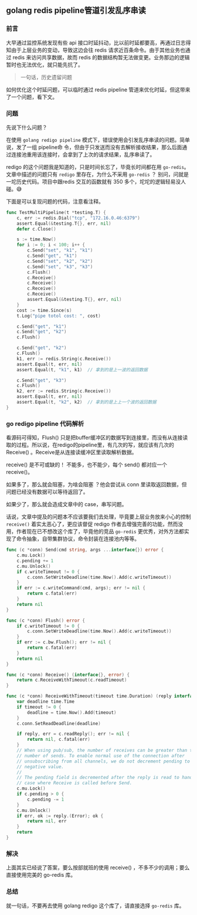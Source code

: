 ## golang redis pipeline管道引发乱序串读

### 前言

大早通过监控系统发现有些 api 接口时延抖动，比以前时延都要高，再通过日志得知由于上层业务的变动，导致这边会往 redis 请求近百条命令。由于其他业务也通过 redis 来访问共享数据，故而 redis 的数据结构暂无法做变更。业务那边的逻辑暂时也无法优化，就只能先抗了。

> 一句话，历史遗留问题

如何优化这个时延问题，可以临时通过 redis pipeline 管道来优化时延，但这带来了一个问题，看下文。

### 问题

先说下什么问题？ 

在使用 `golang redigo pipeline` 模式下，错误使用会引发乱序串读的问题。简单说，发了一组 pipeline命 令，但由于只发送而没有去解析接收结果，那么后面通过连接池重用该连接时，会拿到了上次的请求结果，乱序串读了。

redigo 的这个问题我是知道的，只是时间长忘了，毕竟长时间都在用 `go-redis`。文章中描述的问题只有 `redigo` 里存在，为什么不采用 `go-redis` ？ 别问，问就是一坨历史代码。项目中跟redis 交互的函数就有 350 多个，坨坨的逻辑轻易没人碰。😅  

下面是可以复现问题的代码，注意看注释。

```go
func TestMultiPipeline(t *testing.T) {
	c, err := redis.Dial("tcp", "172.16.0.46:6379")
	assert.Equal(&testing.T{}, err, nil)
	defer c.Close()

	s := time.Now()
	for i := 0; i < 100; i++ {
		c.Send("set", "k1", "k1")
		c.Send("get", "k1")
		c.Send("set", "k2", "k2")
		c.Send("set", "k3", "k3")
		c.Flush()
		c.Receive()
		c.Receive()
		c.Receive()
		c.Receive()
		assert.Equal(&testing.T{}, err, nil)
	}
	cost := time.Since(s)
	t.Log("pipe totol cost: ", cost)

	c.Send("get", "k1")
	c.Send("get", "k2")
	c.Flush()

	c.Send("get", "k2")
	c.Flush()
	k1, err := redis.String(c.Receive())
	assert.Equal(t, err, nil)
	assert.Equal(t, "k1", k1)  // 拿到的是上一波的返回数据

	c.Send("get", "k3")
	c.Flush()
	k2, err := redis.String(c.Receive())
	assert.Equal(t, err, nil)
	assert.Equal(t, "k2", k2)  // 拿到的是上上一个波的返回数据
}

```

### go redigo pipeline 代码解析

看源码可得知，Flush() 只是把buffer缓冲区的数据写到连接里，而没有从连接读取的过程。所以说，在redigo的pipeline里，有几次的写，就应该有几次的 Receive() 。Receive是从连接读缓冲区里读取解析数据。

receive() 是不可或缺的！ 不能多，也不能少，每个 send() 都对应一个 receive()。

如果多了，那么就会阻塞，为啥会阻塞 ？他会尝试从 conn 里读取返回数据，但问题已经没有数据可以等待返回了。

如果少了，那么就会造成文章中的 case，串写问题。

话说，文章中提及的问题本不应该要我们去处理，毕竟要上层业务放来小心的控制 `receive()` 着实太恶心了，更应该督促 redigo 作者去增强完善的功能，然而没用，作者现在已不想改这个库了，毕竟他的竞品 `go-redis` 更优秀，对外方法都实现了命令抽象，自带集群协议，命令封装在连接池内等等。


```go
func (c *conn) Send(cmd string, args ...interface{}) error {
	c.mu.Lock()
	c.pending += 1
	c.mu.Unlock()
	if c.writeTimeout != 0 {
		c.conn.SetWriteDeadline(time.Now().Add(c.writeTimeout))
	}
	if err := c.writeCommand(cmd, args); err != nil {
		return c.fatal(err)
	}
	return nil
}

func (c *conn) Flush() error {
	if c.writeTimeout != 0 {
		c.conn.SetWriteDeadline(time.Now().Add(c.writeTimeout))
	}
	if err := c.bw.Flush(); err != nil {
		return c.fatal(err)
	}
	return nil
}

func (c *conn) Receive() (interface{}, error) {
	return c.ReceiveWithTimeout(c.readTimeout)
}

func (c *conn) ReceiveWithTimeout(timeout time.Duration) (reply interface{}, err error) {
	var deadline time.Time
	if timeout != 0 {
		deadline = time.Now().Add(timeout)
	}
	c.conn.SetReadDeadline(deadline)

	if reply, err = c.readReply(); err != nil {
		return nil, c.fatal(err)
	}
	// When using pub/sub, the number of receives can be greater than the
	// number of sends. To enable normal use of the connection after
	// unsubscribing from all channels, we do not decrement pending to a
	// negative value.
	//
	// The pending field is decremented after the reply is read to handle the
	// case where Receive is called before Send.
	c.mu.Lock()
	if c.pending > 0 {
		c.pending -= 1
	}
	c.mu.Unlock()
	if err, ok := reply.(Error); ok {
		return nil, err
	}
	return
}
```

### 解决

上面其实已经说了答案，要么按部就班的使用 receive() ，不多不少的调用；要么直接使用完美的 go-redis 库。

### 总结

就一句话，不要再去使用 golang redigo 这个库了，请直接选择 `go-redis` 库。